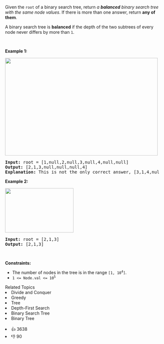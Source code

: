 <p>Given the <code>root</code> of a binary search tree, return <em>a <strong>balanced</strong> binary search tree with the same node values</em>. If there is more than one answer, return <strong>any of them</strong>.</p>

<p>A binary search tree is <strong>balanced</strong> if the depth of the two subtrees of every node never differs by more than <code>1</code>.</p>

<p>&nbsp;</p> 
<p><strong class="example">Example 1:</strong></p> 
<img alt="" src="https://assets.leetcode.com/uploads/2021/08/10/balance1-tree.jpg" style="width: 500px; height: 319px;" /> 
<pre>
<strong>Input:</strong> root = [1,null,2,null,3,null,4,null,null]
<strong>Output:</strong> [2,1,3,null,null,null,4]
<b>Explanation:</b> This is not the only correct answer, [3,1,4,null,2] is also correct.
</pre>

<p><strong class="example">Example 2:</strong></p> 
<img alt="" src="https://assets.leetcode.com/uploads/2021/08/10/balanced2-tree.jpg" style="width: 224px; height: 145px;" /> 
<pre>
<strong>Input:</strong> root = [2,1,3]
<strong>Output:</strong> [2,1,3]
</pre>

<p>&nbsp;</p> 
<p><strong>Constraints:</strong></p>

<ul> 
 <li>The number of nodes in the tree is in the range <code>[1, 10<sup>4</sup>]</code>.</li> 
 <li><code>1 &lt;= Node.val &lt;= 10<sup>5</sup></code></li> 
</ul>

<div><div>Related Topics</div><div><li>Divide and Conquer</li><li>Greedy</li><li>Tree</li><li>Depth-First Search</li><li>Binary Search Tree</li><li>Binary Tree</li></div></div><br><div><li>👍 3638</li><li>👎 90</li></div>